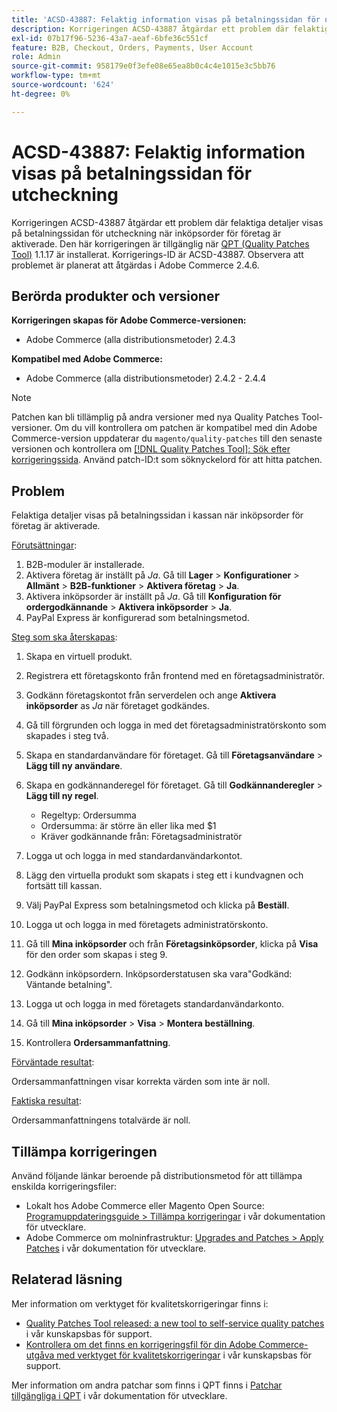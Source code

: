 ```yaml
---
title: 'ACSD-43887: Felaktig information visas på betalningssidan för utcheckning'
description: Korrigeringen ACSD-43887 åtgärdar ett problem där felaktiga detaljer visas på betalningssidan för utcheckning när inköpsorder för företag är aktiverade. Den här korrigeringen är tillgänglig när [QPT-verktyget (Quality Patches Tool)](/help/announcements/adobe-commerce-announcements/magento-quality-patches-released-new-tool-to-self-serve-quality-patches.md) 1.1.17 är installerat. Korrigerings-ID är ACSD-43887. Observera att problemet är planerat att åtgärdas i Adobe Commerce 2.4.6.
exl-id: 07b17f96-5236-43a7-aeaf-6bfe36c551cf
feature: B2B, Checkout, Orders, Payments, User Account
role: Admin
source-git-commit: 958179e0f3efe08e65ea8b0c4c4e1015e3c5bb76
workflow-type: tm+mt
source-wordcount: '624'
ht-degree: 0%

---
```


# ACSD-43887: Felaktig information visas på betalningssidan för utcheckning

Korrigeringen ACSD-43887 åtgärdar ett problem där felaktiga detaljer visas på betalningssidan för utcheckning när inköpsorder för företag är aktiverade. Den här korrigeringen är tillgänglig när [QPT (Quality Patches Tool)](/help/announcements/adobe-commerce-announcements/magento-quality-patches-released-new-tool-to-self-serve-quality-patches.md) 1.1.17 är installerat. Korrigerings-ID är ACSD-43887. Observera att problemet är planerat att åtgärdas i Adobe Commerce 2.4.6.

## Berörda produkter och versioner

**Korrigeringen skapas för Adobe Commerce-versionen:**

* Adobe Commerce (alla distributionsmetoder) 2.4.3

**Kompatibel med Adobe Commerce:**

* Adobe Commerce (alla distributionsmetoder) 2.4.2 - 2.4.4

>[!NOTE]
>
>Patchen kan bli tillämplig på andra versioner med nya Quality Patches Tool-versioner. Om du vill kontrollera om patchen är kompatibel med din Adobe Commerce-version uppdaterar du `magento/quality-patches` till den senaste versionen och kontrollera om [[!DNL Quality Patches Tool]: Sök efter korrigeringssida](https://devdocs.magento.com/quality-patches/tool.html#patch-grid). Använd patch-ID:t som söknyckelord för att hitta patchen.

## Problem

Felaktiga detaljer visas på betalningssidan i kassan när inköpsorder för företag är aktiverade.

<u>Förutsättningar</u>:

1. B2B-moduler är installerade.
1. Aktivera företag är inställt på _Ja_. Gå till **Lager** > **Konfigurationer** > **Allmänt** > **B2B-funktioner** > **Aktivera företag** > **Ja**.
1. Aktivera inköpsorder är inställt på _Ja_. Gå till **Konfiguration för ordergodkännande** > **Aktivera inköpsorder** > **Ja**.
1. PayPal Express är konfigurerad som betalningsmetod.

<u>Steg som ska återskapas</u>:

1. Skapa en virtuell produkt.
1. Registrera ett företagskonto från frontend med en företagsadministratör.
1. Godkänn företagskontot från serverdelen och ange **Aktivera inköpsorder** as _Ja_ när företaget godkändes.
1. Gå till förgrunden och logga in med det företagsadministratörskonto som skapades i steg två.
1. Skapa en standardanvändare för företaget. Gå till **Företagsanvändare** > **Lägg till ny användare**.
1. Skapa en godkännanderegel för företaget. Gå till **Godkännanderegler** > **Lägg till ny regel**.

   * Regeltyp: Ordersumma
   * Ordersumma: är större än eller lika med $1
   * Kräver godkännande från: Företagsadministratör

1. Logga ut och logga in med standardanvändarkontot.
1. Lägg den virtuella produkt som skapats i steg ett i kundvagnen och fortsätt till kassan.
1. Välj PayPal Express som betalningsmetod och klicka på **Beställ**.
1. Logga ut och logga in med företagets administratörskonto.
1. Gå till **Mina inköpsorder** och från **Företagsinköpsorder**, klicka på **Visa** för den order som skapas i steg 9.
1. Godkänn inköpsordern. Inköpsorderstatusen ska vara&quot;Godkänd: Väntande betalning&quot;.
1. Logga ut och logga in med företagets standardanvändarkonto.
1. Gå till **Mina inköpsorder** > **Visa** > **Montera beställning**.
1. Kontrollera **Ordersammanfattning**.

<u>Förväntade resultat</u>:

Ordersammanfattningen visar korrekta värden som inte är noll.

<u>Faktiska resultat</u>:

Ordersammanfattningens totalvärde är noll.

## Tillämpa korrigeringen

Använd följande länkar beroende på distributionsmetod för att tillämpa enskilda korrigeringsfiler:

* Lokalt hos Adobe Commerce eller Magento Open Source: [Programuppdateringsguide > Tillämpa korrigeringar](https://devdocs.magento.com/guides/v2.4/comp-mgr/patching/mqp.html) i vår dokumentation för utvecklare.
* Adobe Commerce om molninfrastruktur: [Upgrades and Patches > Apply Patches](https://devdocs.magento.com/cloud/project/project-patch.html) i vår dokumentation för utvecklare.

## Relaterad läsning

Mer information om verktyget för kvalitetskorrigeringar finns i:

* [Quality Patches Tool released: a new tool to self-service quality patches](/help/announcements/adobe-commerce-announcements/magento-quality-patches-released-new-tool-to-self-serve-quality-patches.md) i vår kunskapsbas för support.
* [Kontrollera om det finns en korrigeringsfil för din Adobe Commerce-utgåva med verktyget för kvalitetskorrigeringar](/help/support-tools/patches-available-in-qpt-tool/check-patch-for-magento-issue-with-magento-quality-patches.md) i vår kunskapsbas för support.

Mer information om andra patchar som finns i QPT finns i [Patchar tillgängliga i QPT](https://devdocs.magento.com/quality-patches/tool.html#patch-grid) i vår dokumentation för utvecklare.
